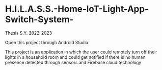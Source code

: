 # H.I.L.A.S.S.-Home-IoT-Light-App-Switch-System-
Thesis S.Y. 2022-2023

Open this project through Android Studio

This project is an application in which the user could remotely turn off their lights in a household room and could get notified if there 
is no human presence detected through sensors and Firebase cloud technology

